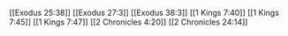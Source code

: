 [[Exodus 25:38]]
[[Exodus 27:3]]
[[Exodus 38:3]]
[[1 Kings 7:40]]
[[1 Kings 7:45]]
[[1 Kings 7:47]]
[[2 Chronicles 4:20]]
[[2 Chronicles 24:14]]
